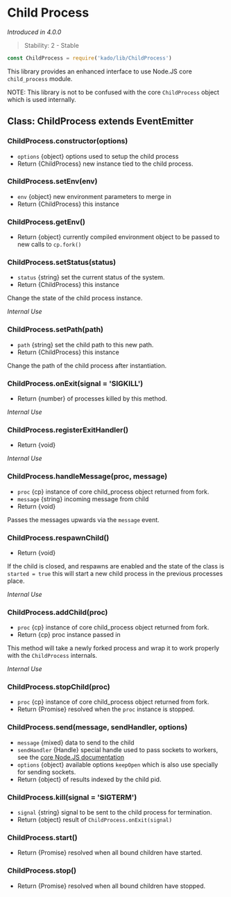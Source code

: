 # Child Process
*Introduced in 4.0.0*
> Stability: 2 - Stable
```js
const ChildProcess = require('kado/lib/ChildProcess')
```
This library provides an enhanced interface to use Node.JS core `child_process`
module.

NOTE: This library is not to be confused with the core `ChildProcess` object
which is used internally.

## Class: ChildProcess extends EventEmitter

### ChildProcess.constructor(options)
* `options` {object} options used to setup the child process
* Return {ChildProcess} new instance tied to the child process.

### ChildProcess.setEnv(env)
* `env` {object} new environment parameters to merge in
* Return {ChildProcess} this instance

### ChildProcess.getEnv()
* Return {object} currently compiled environment object to be passed to new
calls to `cp.fork()`

### ChildProcess.setStatus(status)
* `status` {string} set the current status of the system.
* Return {ChildProcess} this instance

Change the state of the child process instance.

*Internal Use*

### ChildProcess.setPath(path)
* `path` {string} set the child path to this new path.
* Return {ChildProcess} this instance

Change the path of the child process after instantiation.

### ChildProcess.onExit(signal = 'SIGKILL')
* Return {number} of processes killed by this method.

*Internal Use*

### ChildProcess.registerExitHandler()
* Return {void}

*Internal Use*

### ChildProcess.handleMessage(proc, message)
* `proc` {cp} instance of core child_process object returned from fork.
* `message` {string} incoming message from child
* Return {void}

Passes the messages upwards via the `message` event.

### ChildProcess.respawnChild()
* Return {void}

If the child is closed, and respawns are enabled and the state of the class is
`started = true` this will start a new child process in the previous processes
place.

*Internal Use*

### ChildProcess.addChild(proc)
* `proc` {cp} instance of core child_process object returned from fork.
* Return {cp} proc instance passed in

This method will take a newly forked process and wrap it to work properly with
the `ChildProcess` internals.

*Internal Use*

### ChildProcess.stopChild(proc)
* `proc` {cp} instance of core child_process object returned from fork.
* Return {Promise} resolved when the `proc` instance is stopped.

### ChildProcess.send(message, sendHandler, options)
* `message` {mixed} data to send to the child
* `sendHandler` {Handle} special handle used to pass sockets to workers, see
the [core Node.JS documentation](https://nodejs.org/dist/latest-v13.x/docs/api/child_process.html#child_process_subprocess_send_message_sendhandle_options_callback)
* `options` {object} available options `keepOpen` which is also use specially
for sending sockets.
* Return {object} of results indexed by the child pid.

### ChildProcess.kill(signal = 'SIGTERM')
* `signal` {string} signal to be sent to the child process for termination.
* Return {object} result of `ChildProcess.onExit(signal)`

### ChildProcess.start()
* Return {Promise} resolved when all bound children have started.

### ChildProcess.stop()
* Return {Promise} resolved when all bound children have stopped.
